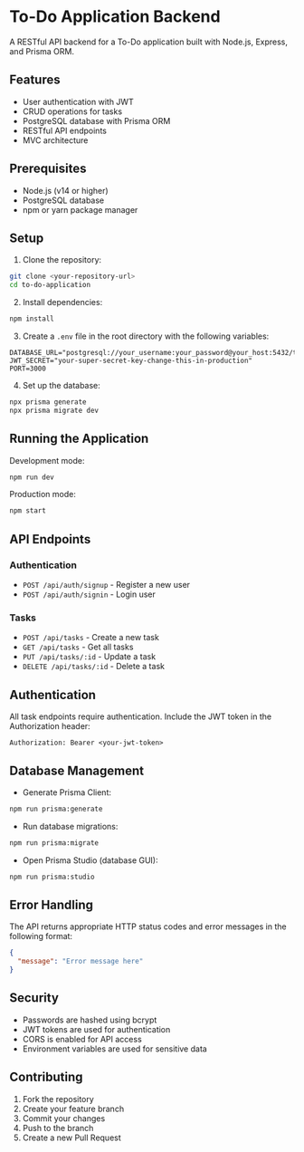# To-Do Application Backend

A RESTful API backend for a To-Do application built with Node.js, Express, and Prisma ORM.

## Features

- User authentication with JWT
- CRUD operations for tasks
- PostgreSQL database with Prisma ORM
- RESTful API endpoints
- MVC architecture

## Prerequisites

- Node.js (v14 or higher)
- PostgreSQL database
- npm or yarn package manager

## Setup

1. Clone the repository:
```bash
git clone <your-repository-url>
cd to-do-application
```

2. Install dependencies:
```bash
npm install
```

3. Create a `.env` file in the root directory with the following variables:
```env
DATABASE_URL="postgresql://your_username:your_password@your_host:5432/todo_db"
JWT_SECRET="your-super-secret-key-change-this-in-production"
PORT=3000
```

4. Set up the database:
```bash
npx prisma generate
npx prisma migrate dev
```

## Running the Application

Development mode:
```bash
npm run dev
```

Production mode:
```bash
npm start
```

## API Endpoints

### Authentication
- `POST /api/auth/signup` - Register a new user
- `POST /api/auth/signin` - Login user

### Tasks
- `POST /api/tasks` - Create a new task
- `GET /api/tasks` - Get all tasks
- `PUT /api/tasks/:id` - Update a task
- `DELETE /api/tasks/:id` - Delete a task

## Authentication

All task endpoints require authentication. Include the JWT token in the Authorization header:
```
Authorization: Bearer <your-jwt-token>
```

## Database Management

- Generate Prisma Client:
```bash
npm run prisma:generate
```

- Run database migrations:
```bash
npm run prisma:migrate
```

- Open Prisma Studio (database GUI):
```bash
npm run prisma:studio
```

## Error Handling

The API returns appropriate HTTP status codes and error messages in the following format:
```json
{
  "message": "Error message here"
}
```

## Security

- Passwords are hashed using bcrypt
- JWT tokens are used for authentication
- CORS is enabled for API access
- Environment variables are used for sensitive data

## Contributing

1. Fork the repository
2. Create your feature branch
3. Commit your changes
4. Push to the branch
5. Create a new Pull Request 